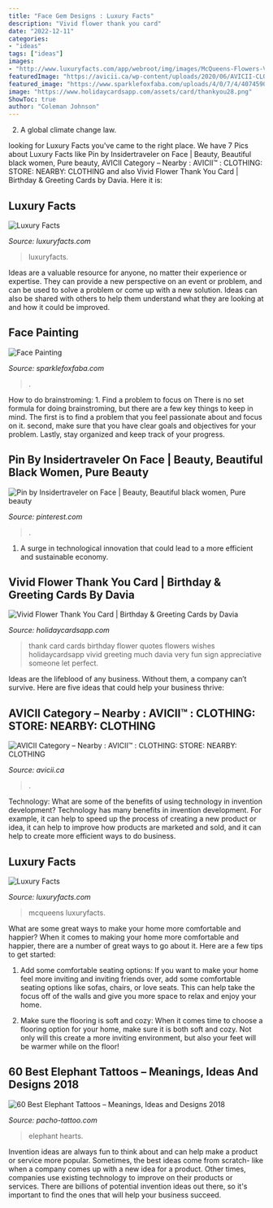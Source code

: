 ```yaml
---
title: "Face Gem Designs : Luxury Facts"
description: "Vivid flower thank you card"
date: "2022-12-11"
categories:
- "ideas"
tags: ["ideas"]
images:
- "http://www.luxuryfacts.com/app/webroot/img/images/McQueens-Flowers-Valentines-2021-Decor.jpg"
featuredImage: "https://avicii.ca/wp-content/uploads/2020/06/AVICII-CLOTHING-STORE-FOR-MEN-WOMEN-KIDS-NEARBY.jpg"
featured_image: "https://www.sparklefoxfaba.com/uploads/4/0/7/4/40745909/img-5441.jpg"
image: "https://www.holidaycardsapp.com/assets/card/thankyou28.png"
ShowToc: true
author: "Coleman Johnson"
---
```



2. A global climate change law.

	

		
looking for Luxury Facts you've came to the right place. We have 7 Pics about Luxury Facts like Pin by Insidertraveler on Face | Beauty, Beautiful black women, Pure beauty, AVICII Category – Nearby : AVICII™ : CLOTHING: STORE: NEARBY: CLOTHING and also Vivid Flower Thank You Card | Birthday &amp; Greeting Cards by Davia. Here it is:
		
    
## Luxury Facts

<img loading=lazy src="http://www.luxuryfacts.com/app/webroot/img/images/Amit-Aggarwal-Euphor-2.jpg" onerror="this.onerror=null;this.src='https://tse1.mm.bing.net/th?id=OIP.gShXEXgozvLmeGJmaKFNSgHaLH&amp;pid=15.1';" alt="Luxury Facts">

_Source: luxuryfacts.com_

>luxuryfacts. 

	

Ideas are a valuable resource for anyone, no matter their experience or expertise. They can provide a new perspective on an event or problem, and can be used to solve a problem or come up with a new solution. Ideas can also be shared with others to help them understand what they are looking at and how it could be improved.

    
## Face Painting

<img loading=lazy src="https://www.sparklefoxfaba.com/uploads/4/0/7/4/40745909/img-5441.jpg" onerror="this.onerror=null;this.src='https://tse1.mm.bing.net/th?id=OIP.JQBgxiphK_FjWLNmRODeWAHaJ4&amp;pid=15.1';" alt="Face Painting">

_Source: sparklefoxfaba.com_

>. 

	

How to do brainstroming: 1. Find a problem to focus on
There is no set formula for doing brainstroming, but there are a few key things to keep in mind. The first is to find a problem that you feel passionate about and focus on it. second, make sure that you have clear goals and objectives for your problem. Lastly, stay organized and keep track of your progress.

    
## Pin By Insidertraveler On Face | Beauty, Beautiful Black Women, Pure Beauty

<img loading=lazy src="https://i.pinimg.com/736x/40/6f/21/406f21a3e1abfbc2e19a6f3fff736318.jpg" onerror="this.onerror=null;this.src='https://tse2.mm.bing.net/th?id=OIP.jN-rEYmk4Bwyz_p3W1-cOAHaMw&amp;pid=15.1';" alt="Pin by Insidertraveler on Face | Beauty, Beautiful black women, Pure beauty">

_Source: pinterest.com_

>. 

	

1. A surge in technological innovation that could lead to a more efficient and sustainable economy. 

    
## Vivid Flower Thank You Card | Birthday &amp; Greeting Cards By Davia

<img loading=lazy src="https://www.holidaycardsapp.com/assets/card/thankyou28.png" onerror="this.onerror=null;this.src='https://tse1.mm.bing.net/th?id=OIP.X_HsNOTf7wovWxKITRtrvwHaJ3&amp;pid=15.1';" alt="Vivid Flower Thank You Card | Birthday &amp; Greeting Cards by Davia">

_Source: holidaycardsapp.com_

>thank card cards birthday flower quotes flowers wishes holidaycardsapp vivid greeting much davia very fun sign appreciative someone let perfect. 

	

Ideas are the lifeblood of any business. Without them, a company can’t survive. Here are five ideas that could help your business thrive:

    
## AVICII Category – Nearby : AVICII™ : CLOTHING: STORE: NEARBY: CLOTHING

<img loading=lazy src="https://avicii.ca/wp-content/uploads/2020/06/AVICII-CLOTHING-STORE-FOR-MEN-WOMEN-KIDS-NEARBY.jpg" onerror="this.onerror=null;this.src='https://tse4.mm.bing.net/th?id=OIP.oCPDby-M56jF-7fQ83tzvwHaEs&amp;pid=15.1';" alt="AVICII Category – Nearby : AVICII™ : CLOTHING: STORE: NEARBY: CLOTHING">

_Source: avicii.ca_

>. 

	

Technology: What are some of the benefits of using technology in invention development?
Technology has many benefits in invention development. For example, it can help to speed up the process of creating a new product or idea, it can help to improve how products are marketed and sold, and it can help to create more efficient ways to do business.

    
## Luxury Facts

<img loading=lazy src="http://www.luxuryfacts.com/app/webroot/img/images/McQueens-Flowers-Valentines-2021-Decor.jpg" onerror="this.onerror=null;this.src='https://tse1.mm.bing.net/th?id=OIP.ngLfZD8wTR16WCPaieE_bQHaLG&amp;pid=15.1';" alt="Luxury Facts">

_Source: luxuryfacts.com_

>mcqueens luxuryfacts. 

	

What are some great ways to make your home more comfortable and happier?
When it comes to making your home more comfortable and happier, there are a number of great ways to go about it. Here are a few tips to get started:
1. Add some comfortable seating options: If you want to make your home feel more inviting and inviting friends over, add some comfortable seating options like sofas, chairs, or love seats. This can help take the focus off of the walls and give you more space to relax and enjoy your home.

2. Make sure the flooring is soft and cozy: When it comes time to choose a flooring option for your home, make sure it is both soft and cozy. Not only will this create a more inviting environment, but also your feet will be warmer while on the floor!


    
## 60 Best Elephant Tattoos – Meanings, Ideas And Designs 2018

<img loading=lazy src="https://www.pacho-tattoo.com/images/2016/02/elephant-tattoos-52.jpg?x15119" onerror="this.onerror=null;this.src='https://tse2.mm.bing.net/th?id=OIP.hX0rqNnfg4YzIMaaBsWQBAHaHa&amp;pid=15.1';" alt="60 Best Elephant Tattoos – Meanings, Ideas and Designs 2018">

_Source: pacho-tattoo.com_

>elephant hearts. 

	

Invention ideas are always fun to think about and can help make a product or service more popular. Sometimes, the best ideas come from scratch- like when a company comes up with a new idea for a product. Other times, companies use existing technology to improve on their products or services. There are billions of potential invention ideas out there, so it's important to find the ones that will help your business succeed.

